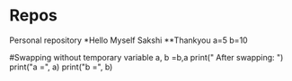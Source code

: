# Repos
Personal repository
*Hello Myself Sakshi
**Thankyou
a=5 b=10

#Swapping without temporary variable
a, b =b,a
print(" After swapping: ")
print("a =", a)
print("b =", b)
